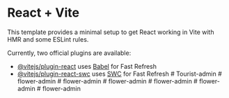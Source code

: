 # React + Vite

This template provides a minimal setup to get React working in Vite with HMR and some ESLint rules.

Currently, two official plugins are available:

- [@vitejs/plugin-react](https://github.com/vitejs/vite-plugin-react/blob/main/packages/plugin-react/README.md) uses [Babel](https://babeljs.io/) for Fast Refresh
- [@vitejs/plugin-react-swc](https://github.com/vitejs/vite-plugin-react-swc) uses [SWC](https://swc.rs/) for Fast Refresh
#   T o u r i s t - a d m i n  
 #   f l o w e r - a d m i n  
 #   f l o w e r - a d m i n  
 #   f l o w e r - a d m i n  
 #   f l o w e r - a d m i n  
 #   f l o w e r - a d m i n  
 #   f l o w e r - a d m i n  
 